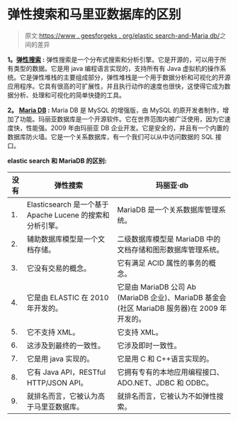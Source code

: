 # 弹性搜索和马里亚数据库的区别

> 原文:[https://www . geesforgeks . org/elastic search-and-Maria db/](https://www.geeksforgeeks.org/difference-between-elasticsearch-and-mariadb/)之间的差异

**1。[弹性搜索](https://www.geeksforgeeks.org/elasticsearch-search-engine-an-introduction/) :**
弹性搜索是一个分布式搜索和分析引擎。它是开源的，可以用于所有类型的数据。它是用 java 编程语言实现的，支持所有有 Java 虚拟机的操作系统。它是弹性堆栈的主要组成部分，弹性堆栈是一个用于数据分析和可视化的开源应用程序。它具有很高的可扩展性，并且执行动作的速度也很快，这使得它成为数据分析、处理和可视化的简单快捷的工具。

**2。 [Maria DB](https://www.geeksforgeeks.org/introduction-of-mariadb/) :**
Maria DB 是 MySQL 的增强版，由 MySQL 的原开发者制作，增加了功能。玛丽亚数据库是一个开源软件。它在世界范围内被广泛使用，因为它速度快，性能强。2009 年由玛丽亚 DB 企业开发。它是安全的，并且有一个内置的数据库防火墙。它是一个关系数据库，有一个我们可以从中访问数据的 SQL 接口。

**elastic search 和 MariaDB 的区别:**

<center>

| 没有 | 弹性搜索 | 玛丽亚·db |
| --- | --- | --- |
| 1. | Elasticsearch 是一个基于 Apache Lucene 的搜索和分析引擎。 | MariaDB 是一个关系数据库管理系统。 |
| 2. | 辅助数据库模型是一个文档存储。 | 二级数据库模型是 MariaDB 中的文档存储和图形数据库管理系统。 |
| 3. | 它没有交易的概念。 | 它有满足 ACID 属性的事务的概念。 |
| 4. | 它是由 ELASTIC 在 2010 年开发的。 | 它是由 MariaDB 公司 Ab (MariaDB 企业)、MariaDB 基金会(社区 MariaDB 服务器)在 2009 年开发的。 |
| 5. | 它不支持 XML。 | 它支持 XML。 |
| 6. | 这涉及到最终的一致性。 | 它涉及即时一致性。 |
| 7. | 它是用 java 实现的。 | 它是用 C 和 C++语言实现的。 |
| 8. | 它有 Java API，RESTful HTTP/JSON API。 | 它拥有专有的本地应用编程接口、ADO.NET、JDBC 和 ODBC。 |
| 9. | 就排名而言，它被认为高于马里亚数据库。 | 就排名而言，它被认为不如弹性搜索。 | 10. | 它接受所有带有 JVM 的操作系统 | 它支持 LINUX、FreeBSD、Solaris、Windows。 |

</center>